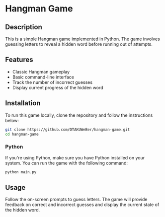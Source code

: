 # Hangman Game

## Description

This is a simple Hangman game implemented in Python. The game involves guessing letters to reveal a hidden word before running out of attempts.

## Features

- Classic Hangman gameplay
- Basic command-line interface
- Track the number of incorrect guesses
- Display current progress of the hidden word

## Installation

To run this game locally, clone the repository and follow the instructions below:

```bash
git clone https://github.com/OTAKUWeBer/hangman-game.git
cd hangman-game
```

### Python

If you're using Python, make sure you have Python installed on your system. You can run the game with the following command:

```bash
python main.py
```

## Usage

Follow the on-screen prompts to guess letters. The game will provide feedback on correct and incorrect guesses and display the current state of the hidden word.
